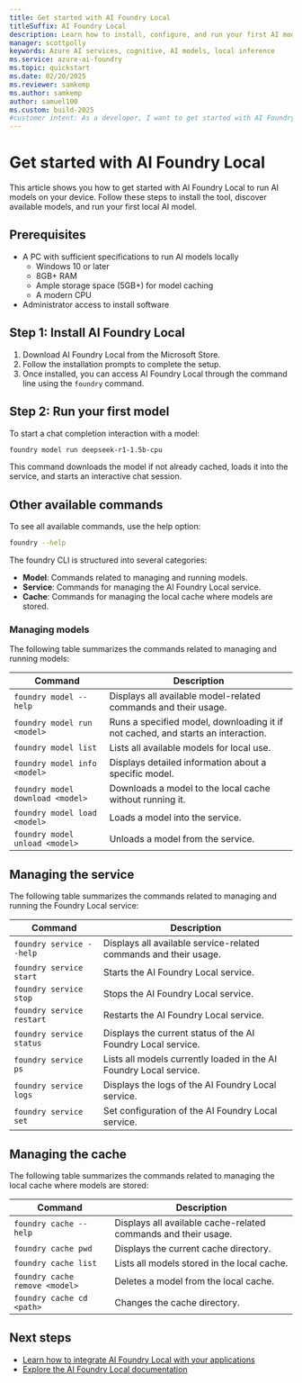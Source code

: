 ```yaml
---
title: Get started with AI Foundry Local
titleSuffix: AI Foundry Local
description: Learn how to install, configure, and run your first AI model with AI Foundry Local
manager: scottpolly
keywords: Azure AI services, cognitive, AI models, local inference
ms.service: azure-ai-foundry
ms.topic: quickstart
ms.date: 02/20/2025
ms.reviewer: samkemp
ms.author: samkemp
author: samuel100
ms.custom: build-2025
#customer intent: As a developer, I want to get started with AI Foundry Local so that I can run AI models locally.
---
```


# Get started with AI Foundry Local

This article shows you how to get started with AI Foundry Local to run AI models on your device. Follow these steps to install the tool, discover available models, and run your first local AI model.

## Prerequisites

- A PC with sufficient specifications to run AI models locally
  - Windows 10 or later
  - 8GB+ RAM
  - Ample storage space (5GB+) for model caching
  - A modern CPU
- Administrator access to install software

## Step 1: Install AI Foundry Local

1. Download AI Foundry Local from the Microsoft Store.
2. Follow the installation prompts to complete the setup.
3. Once installed, you can access AI Foundry Local through the command line using the `foundry` command.

## Step 2: Run your first model

To start a chat completion interaction with a model:

```bash
foundry model run deepseek-r1-1.5b-cpu
```

This command downloads the model if not already cached, loads it into the service, and starts an interactive chat session.

## Other available commands

To see all available commands, use the help option:

```bash
foundry --help
```

The foundry CLI is structured into several categories:

- **Model**: Commands related to managing and running models.
- **Service**: Commands for managing the AI Foundry Local service.
- **Cache**: Commands for managing the local cache where models are stored.


### Managing models

The following table summarizes the commands related to managing and running models:

| **Command**                          | **Description**                                                                 |
|--------------------------------------|---------------------------------------------------------------------------------|
| `foundry model --help`               | Displays all available model-related commands and their usage.                 |
| `foundry model run <model>`     | Runs a specified model, downloading it if not cached, and starts an interaction.|
| `foundry model list`                 | Lists all available models for local use.                                      |
| `foundry model info <model>`    | Displays detailed information about a specific model.                          |
| `foundry model download <model>`| Downloads a model to the local cache without running it.                       |
| `foundry model load <model>`    | Loads a model into the service.                                                |
| `foundry model unload <model>`  | Unloads a model from the service.                                              |


## Managing the service

The following table summarizes the commands related to managing and running the Foundry Local service:

| **Command**                          | **Description**                                                                 |
|--------------------------------------|---------------------------------------------------------------------------------|
| `foundry service --help`              | Displays all available service-related commands and their usage.               |
| `foundry service start`               | Starts the AI Foundry Local service.                                           |
| `foundry service stop`                | Stops the AI Foundry Local service.                                            |
| `foundry service restart`             | Restarts the AI Foundry Local service.                                         |
| `foundry service status`              | Displays the current status of the AI Foundry Local service.                   |
| `foundry service ps`                | Lists all models currently loaded in the AI Foundry Local service.             |
| `foundry service logs`                | Displays the logs of the AI Foundry Local service.                             |
| `foundry service set`              | Set configuration of the AI Foundry Local service.            |



## Managing the cache

The following table summarizes the commands related to managing the local cache where models are stored:

| **Command**                          | **Description**                                                                 |
|--------------------------------------|---------------------------------------------------------------------------------|
| `foundry cache --help`                | Displays all available cache-related commands and their usage.                 |
| `foundry cache pwd`                  | Displays the current cache directory.                                          |
| `foundry cache list`                 | Lists all models stored in the local cache.                                   |
| `foundry cache remove <model>`    | Deletes a model from the local cache.                                          |
| `foundry cache cd <path>`         | Changes the cache directory.                                 |    

## Next steps

- [Learn how to integrate AI Foundry Local with your applications](how-to/integrate-with-inference-sdks.md)
- [Explore the AI Foundry Local documentation](index.yml)


